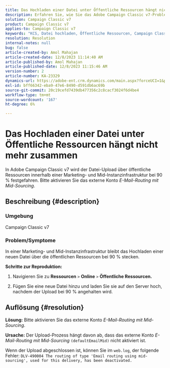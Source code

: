 ```yaml
---
title: Das Hochladen einer Datei unter Öffentliche Ressourcen hängt nicht mehr zusammen
description: Erfahren Sie, wie Sie das Adobe Campaign Classic v7-Problem beheben, bei dem das Hochladen einer neuen Datei über öffentliche Ressourcen bei 90 % festgefahren ist.
solution: Campaign Classic v7
product: Campaign Classic v7
applies-to: Campaign Classic v7
keywords: "KCS, Datei hochladen, Öffentliche Ressourcen, Campaign Classic v7, "
resolution: Resolution
internal-notes: null
bug: false
article-created-by: Amol Mahajan
article-created-date: 12/8/2023 11:14:40 AM
article-published-by: Amol Mahajan
article-published-date: 12/8/2023 11:15:46 AM
version-number: 2
article-number: KA-23329
dynamics-url: https://adobe-ent.crm.dynamics.com/main.aspx?forceUCI=1&pagetype=entityrecord&etn=knowledgearticle&id=057e29f6-ba95-ee11-be37-6045bd006268
exl-id: bff66342-eba9-47e6-8490-d591db6ac69b
source-git-commit: 20c19cefd7439db477356c2c8cacf3024f6d4be4
workflow-type: tm+mt
source-wordcount: '167'
ht-degree: 6%

---
```


# Das Hochladen einer Datei unter Öffentliche Ressourcen hängt nicht mehr zusammen


In Adobe Campaign Classic v7 wird der Datei-Upload über öffentliche Ressourcen innerhalb einer Marketing- und Mid-Instanzinfrastruktur bei 90 % festgefahren. Bitte aktivieren Sie das externe Konto *E-Mail-Routing mit Mid-Sourcing*.

## Beschreibung {#description}


### Umgebung

Campaign Classic v7



### <b>Problem/Symptome</b>

In einer Marketing- und Mid-Instanzinfrastruktur bleibt das Hochladen einer neuen Datei über die öffentlichen Ressourcen bei 90 % stecken.



<b>Schritte zur Reproduktion:</b>

1. Navigieren Sie zu <b>Ressourcen</b> `>`  <b>Online</b> `>`  <b>Öffentliche Ressourcen.</b>


2. Fügen Sie eine neue Datei hinzu und laden Sie sie auf den Server hoch, nachdem der Upload bei 90 % angehalten wird.



## Auflösung {#resolution}

<b>Lösung:</b>
Bitte aktivieren Sie das externe Konto *E-Mail-Routing mit Mid-Sourcing*.


<b>Ursache:</b>
Der Upload-Prozess hängt davon ab, dass das externe Konto *E-Mail-Routing mit Mid-Sourcing* `(defaultEmailMid)` nicht aktiviert ist.

Wenn der Upload abgeschlossen ist, können Sie im `web.log`, der folgende Fehler:
`DLV-490004 The routing of type 'Email routing using mid-sourcing', used for this delivery, has been deactivated.`
